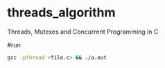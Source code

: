 # threads_algorithm
Threads, Mutexes and Concurrent Programming in C 

#run
   ```bash
   gcc -pthread <file.c> && ./a.out
